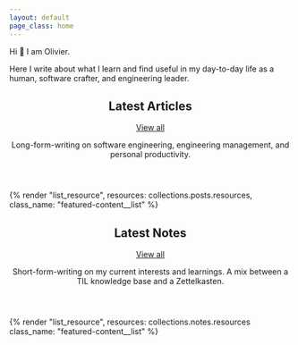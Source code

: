 ```yaml
---
layout: default
page_class: home
---
```


<article class="callout-block">
  <p>Hi 👋 I am Olivier.</p>
  <p>Here I write about what I learn and find useful in my day-to-day life as a human, software crafter, and engineering leader.</p>
</article>

<section class="featured-content">
  <header class="featured-content__header">
    <h2 class="featured-content__heading">Latest Articles</h2>
    <a href="/articles" class="featured-content__action link--backgroundless">View all</a>
    <p class="featured-content__subheading">Long-form-writing on software engineering, engineering management, and personal productivity.</p>
  </header>

  {% render "list_resource", resources: collections.posts.resources, class_name: "featured-content__list" %}
</section>

<section class="featured-content">
  <header class="featured-content__header">
    <h2 class="featured-content__heading">Latest Notes</h2>
    <a href="/notes" class="featured-content__action link--backgroundless">View all</a>
    <p class="featured-content__subheading"> Short-form-writing on my current interests and learnings. A mix between a TIL knowledge base and a Zettelkasten.</p>
  </header>

  {% render "list_resource", resources: collections.notes.resources class_name: "featured-content__list" %}
</section>
